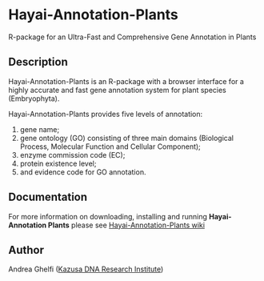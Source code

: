 # Hayai-Annotation-Plants

R-package for an Ultra-Fast and Comprehensive Gene Annotation in Plants

Description
-----------
Hayai-Annotation-Plants is an R-package with a browser interface for a highly accurate and fast gene annotation system for plant species (Embryophyta). 

Hayai-Annotation-Plants provides five levels of annotation: 

1) gene name; 
2) gene ontology (GO) consisting of three main domains (Biological Process, Molecular Function and Cellular Component); 
3) enzyme commission code (EC); 
4) protein existence level; 
5) and evidence code for GO annotation.


Documentation
------------
For more information on downloading, installing and running **Hayai-Annotation Plants** please see [Hayai-Annotation-Plants wiki](https://github.com/kdri-genomics/Hayai-Annotation-Plants/wiki) 

Author
-------
Andrea Ghelfi 
([Kazusa DNA Research Institute](https://www.kazusa.or.jp/laboratories/advanced-department/plant-genome-lab/))

